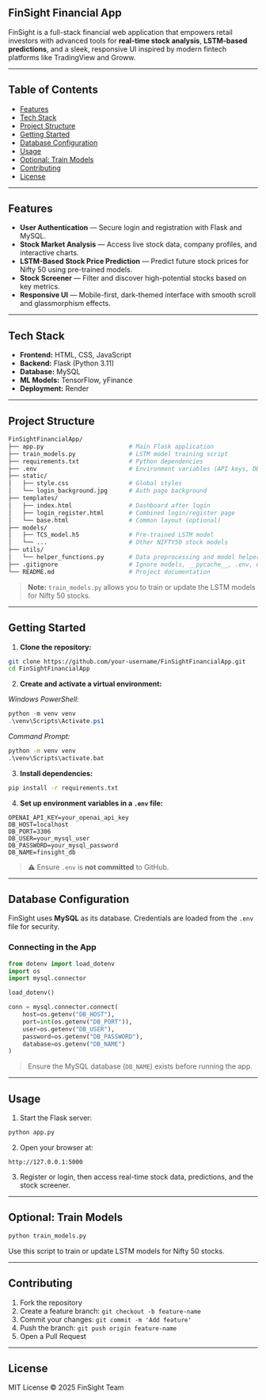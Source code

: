
## FinSight Financial App

FinSight is a full-stack financial web application that empowers retail investors with advanced tools for **real-time stock analysis**, **LSTM-based predictions**, and a sleek, responsive UI inspired by modern fintech platforms like TradingView and Groww.

---

## Table of Contents

- [Features](#features)
- [Tech Stack](#tech-stack)
- [Project Structure](#project-structure)
- [Getting Started](#getting-started)
- [Database Configuration](#database-configuration)
- [Usage](#usage)
- [Optional: Train Models](#optional-train-models)
- [Contributing](#contributing)
- [License](#license)

---

## Features

- **User Authentication** — Secure login and registration with Flask and MySQL.  
- **Stock Market Analysis** — Access live stock data, company profiles, and interactive charts.  
- **LSTM-Based Stock Price Prediction** — Predict future stock prices for Nifty 50 using pre-trained models.  
- **Stock Screener** — Filter and discover high-potential stocks based on key metrics.  
- **Responsive UI** — Mobile-first, dark-themed interface with smooth scroll and glassmorphism effects.

---

## Tech Stack

- **Frontend:** HTML, CSS, JavaScript  
- **Backend:** Flask (Python 3.11)  
- **Database:** MySQL  
- **ML Models:** TensorFlow, yFinance  
- **Deployment:** Render

---

## Project Structure

```bash
FinSightFinancialApp/
├── app.py                        # Main Flask application
├── train_models.py               # LSTM model training script
├── requirements.txt              # Python dependencies
├── .env                          # Environment variables (API keys, DB credentials)
├── static/
│   ├── style.css                 # Global styles
│   └── login_background.jpg      # Auth page background
├── templates/
│   ├── index.html                # Dashboard after login
│   ├── login_register.html       # Combined login/register page
│   └── base.html                 # Common layout (optional)
├── models/
│   ├── TCS_model.h5              # Pre-trained LSTM model
│   └── ...                       # Other NIFTY50 stock models
├── utils/
│   └── helper_functions.py       # Data preprocessing and model helpers
├── .gitignore                    # Ignore models, __pycache__, .env, etc.
└── README.md                     # Project documentation
````

> **Note:** `train_models.py` allows you to train or update the LSTM models for Nifty 50 stocks.

---

## Getting Started

1. **Clone the repository:**

```bash
git clone https://github.com/your-username/FinSightFinancialApp.git
cd FinSightFinancialApp
```

2. **Create and activate a virtual environment:**

*Windows PowerShell:*

```powershell
python -m venv venv
.\venv\Scripts\Activate.ps1
```

*Command Prompt:*

```cmd
python -m venv venv
.\venv\Scripts\activate.bat
```

3. **Install dependencies:**

```bash
pip install -r requirements.txt
```

4. **Set up environment variables in a `.env` file:**

```env
OPENAI_API_KEY=your_openai_api_key
DB_HOST=localhost
DB_PORT=3306
DB_USER=your_mysql_user
DB_PASSWORD=your_mysql_password
DB_NAME=finsight_db
```

> ⚠️ Ensure `.env` is **not committed** to GitHub.

---

## Database Configuration

FinSight uses **MySQL** as its database. Credentials are loaded from the `.env` file for security.

### Connecting in the App

```python
from dotenv import load_dotenv
import os
import mysql.connector

load_dotenv()

conn = mysql.connector.connect(
    host=os.getenv("DB_HOST"),
    port=int(os.getenv("DB_PORT")),
    user=os.getenv("DB_USER"),
    password=os.getenv("DB_PASSWORD"),
    database=os.getenv("DB_NAME")
)
```

> Ensure the MySQL database (`DB_NAME`) exists before running the app.

---

## Usage

1. Start the Flask server:

```bash
python app.py
```

2. Open your browser at:

```
http://127.0.0.1:5000
```

3. Register or login, then access real-time stock data, predictions, and the stock screener.

---

## Optional: Train Models

```bash
python train_models.py
```

Use this script to train or update LSTM models for Nifty 50 stocks.

---

## Contributing

1. Fork the repository
2. Create a feature branch: `git checkout -b feature-name`
3. Commit your changes: `git commit -m 'Add feature'`
4. Push the branch: `git push origin feature-name`
5. Open a Pull Request

---

## License

MIT License © 2025 FinSight Team

```
